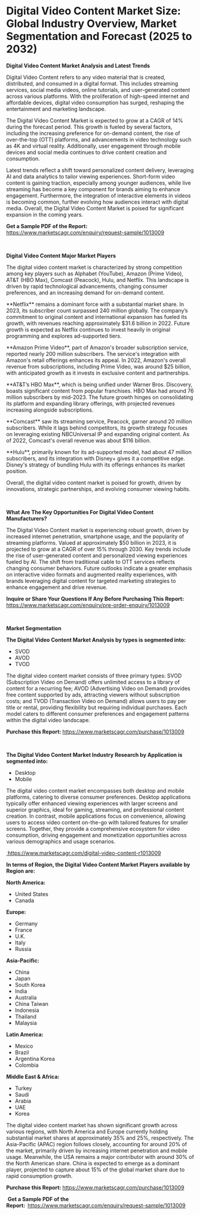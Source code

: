 <p><h1>Digital Video Content Market Size: Global Industry Overview, Market Segmentation and Forecast (2025 to 2032)</h1></p><p><strong>Digital Video Content Market Analysis and Latest Trends</strong></p>
<p><p>Digital Video Content refers to any video material that is created, distributed, and consumed in a digital format. This includes streaming services, social media videos, online tutorials, and user-generated content across various platforms. With the proliferation of high-speed internet and affordable devices, digital video consumption has surged, reshaping the entertainment and marketing landscape.</p><p>The Digital Video Content Market is expected to grow at a CAGR of 14% during the forecast period. This growth is fueled by several factors, including the increasing preference for on-demand content, the rise of over-the-top (OTT) platforms, and advancements in video technology such as 4K and virtual reality. Additionally, user engagement through mobile devices and social media continues to drive content creation and consumption.</p><p>Latest trends reflect a shift toward personalized content delivery, leveraging AI and data analytics to tailor viewing experiences. Short-form video content is gaining traction, especially among younger audiences, while live streaming has become a key component for brands aiming to enhance engagement. Furthermore, the integration of interactive elements in videos is becoming common, further evolving how audiences interact with digital media. Overall, the Digital Video Content Market is poised for significant expansion in the coming years.</p></p>
<p><strong>Get a Sample PDF of the Report:&nbsp;</strong> <a href="https://www.marketscagr.com/enquiry/request-sample/1013009?utm_campaign=2097&utm_medium=2&utm_source=Github&utm_content=ia&utm_term=17042025&utm_id=digital-video-content">https://www.marketscagr.com/enquiry/request-sample/1013009</a></p>
<p>&nbsp;</p>
<p><strong>Digital Video Content Major Market Players</strong></p>
<p><p>The digital video content market is characterized by strong competition among key players such as Alphabet (YouTube), Amazon (Prime Video), AT&T (HBO Max), Comcast (Peacock), Hulu, and Netflix. This landscape is driven by rapid technological advancements, changing consumer preferences, and an increasing demand for on-demand content.</p><p>**Netflix** remains a dominant force with a substantial market share. In 2023, its subscriber count surpassed 240 million globally. The company’s commitment to original content and international expansion has fueled its growth, with revenues reaching approximately $31.6 billion in 2022. Future growth is expected as Netflix continues to invest heavily in original programming and explores ad-supported tiers.</p><p>**Amazon Prime Video**, part of Amazon's broader subscription service, reported nearly 200 million subscribers. The service's integration with Amazon's retail offerings enhances its appeal. In 2022, Amazon's overall revenue from subscriptions, including Prime Video, was around $25 billion, with anticipated growth as it invests in exclusive content and partnerships.</p><p>**AT&T’s HBO Max**, which is being unified under Warner Bros. Discovery, boasts significant content from popular franchises. HBO Max had around 76 million subscribers by mid-2023. The future growth hinges on consolidating its platform and expanding library offerings, with projected revenues increasing alongside subscriptions.</p><p>**Comcast** saw its streaming service, Peacock, garner around 20 million subscribers. While it lags behind competitors, its growth strategy focuses on leveraging existing NBCUniversal IP and expanding original content. As of 2022, Comcast's overall revenue was about $116 billion.</p><p>**Hulu**, primarily known for its ad-supported model, had about 47 million subscribers, and its integration with Disney+ gives it a competitive edge. Disney's strategy of bundling Hulu with its offerings enhances its market position.</p><p>Overall, the digital video content market is poised for growth, driven by innovations, strategic partnerships, and evolving consumer viewing habits.</p></p>
<p>&nbsp;</p>
<p><strong>What Are The Key Opportunities For Digital Video Content Manufacturers?</strong></p>
<p><p>The Digital Video Content market is experiencing robust growth, driven by increased internet penetration, smartphone usage, and the popularity of streaming platforms. Valued at approximately $50 billion in 2023, it is projected to grow at a CAGR of over 15% through 2030. Key trends include the rise of user-generated content and personalized viewing experiences fueled by AI. The shift from traditional cable to OTT services reflects changing consumer behaviors. Future outlooks indicate a greater emphasis on interactive video formats and augmented reality experiences, with brands leveraging digital content for targeted marketing strategies to enhance engagement and drive revenue.</p></p>
<p><strong>Inquire or Share Your Questions If Any Before Purchasing This Report:</strong> <a href="https://www.marketscagr.com/enquiry/pre-order-enquiry/1013009?utm_campaign=2097&utm_medium=2&utm_source=Github&utm_content=ia&utm_term=17042025&utm_id=digital-video-content">https://www.marketscagr.com/enquiry/pre-order-enquiry/1013009</a></p>
<p>&nbsp;</p>
<p><strong>Market Segmentation</strong></p>
<p><strong>The Digital Video Content Market Analysis by types is segmented into:</strong></p>
<p><ul><li>SVOD</li><li>AVOD</li><li>TVOD</li></ul></p>
<p><p>The digital video content market consists of three primary types: SVOD (Subscription Video on Demand) offers unlimited access to a library of content for a recurring fee; AVOD (Advertising Video on Demand) provides free content supported by ads, attracting viewers without subscription costs; and TVOD (Transaction Video on Demand) allows users to pay per title or rental, providing flexibility but requiring individual purchases. Each model caters to different consumer preferences and engagement patterns within the digital video landscape.</p></p>
<p><strong>Purchase this Report:&nbsp;</strong><a href="https://www.marketscagr.com/purchase/1013009?utm_campaign=2097&utm_medium=2&utm_source=Github&utm_content=ia&utm_term=17042025&utm_id=digital-video-content">https://www.marketscagr.com/purchase/1013009</a></p>
<p>&nbsp;</p>
<p><strong>The Digital Video Content Market Industry Research by Application is segmented into:</strong></p>
<p><ul><li>Desktop</li><li>Mobile</li></ul></p>
<p><p>The digital video content market encompasses both desktop and mobile platforms, catering to diverse consumer preferences. Desktop applications typically offer enhanced viewing experiences with larger screens and superior graphics, ideal for gaming, streaming, and professional content creation. In contrast, mobile applications focus on convenience, allowing users to access video content on-the-go with tailored features for smaller screens. Together, they provide a comprehensive ecosystem for video consumption, driving engagement and monetization opportunities across various demographics and usage scenarios.</p></p>
<p><a href="https://www.marketscagr.com/digital-video-content-r1013009?utm_campaign=2097&utm_medium=2&utm_source=Github&utm_content=ia&utm_term=17042025&utm_id=digital-video-content">&nbsp;https://www.marketscagr.com/digital-video-content-r1013009</a></p>
<p><strong>In terms of Region, the Digital Video Content Market Players available by Region are:</strong></p>
<p>
    <p> <strong> North America: </strong>
        <ul>
            <li>United States</li>
            <li>Canada</li>
        </ul>
        </p> 
    <p> <strong> Europe: </strong>
        <ul>
            <li>Germany</li>
            <li>France</li>
            <li>U.K.</li>
            <li>Italy</li>
            <li>Russia</li>
        </ul>
        </p> 
    <p> <strong> Asia-Pacific: </strong>
        <ul>
            <li>China</li>
            <li>Japan</li>
            <li>South Korea</li>
            <li>India</li>
            <li>Australia</li>
            <li>China Taiwan</li>
            <li>Indonesia</li>
            <li>Thailand</li>
            <li>Malaysia</li>
        </ul>
        </p> 
    <p> <strong> Latin America: </strong>
        <ul>
            <li>Mexico</li>
            <li>Brazil</li>
            <li>Argentina Korea</li>
            <li>Colombia</li>
        </ul>
        </p> 
    <p> <strong> Middle East & Africa: </strong>
        <ul>
            <li>Turkey</li>
            <li>Saudi</li>
            <li>Arabia</li>
            <li>UAE</li>
            <li>Korea</li>
        </ul>
    </p>
    </p>
<p><p>The digital video content market has shown significant growth across various regions, with North America and Europe currently holding substantial market shares at approximately 35% and 25%, respectively. The Asia-Pacific (APAC) region follows closely, accounting for around 20% of the market, primarily driven by increasing internet penetration and mobile usage. Meanwhile, the USA remains a major contributor with around 30% of the North American share. China is expected to emerge as a dominant player, projected to capture about 15% of the global market share due to rapid consumption growth.</p></p>
<p><strong>Purchase this Report: </strong><a href="https://www.marketscagr.com/purchase/1013009?utm_campaign=2097&utm_medium=2&utm_source=Github&utm_content=ia&utm_term=17042025&utm_id=digital-video-content">https://www.marketscagr.com/purchase/1013009</a></p>
<p>&nbsp;<strong>Get a Sample PDF of the Report:&nbsp;&nbsp;</strong><a href="https://www.marketscagr.com/enquiry/request-sample/1013009?utm_campaign=2097&utm_medium=2&utm_source=Github&utm_content=ia&utm_term=17042025&utm_id=digital-video-content">https://www.marketscagr.com/enquiry/request-sample/1013009</a></p>
<p><strong></strong></p>
<p><p></p><p></p><p></p></p>